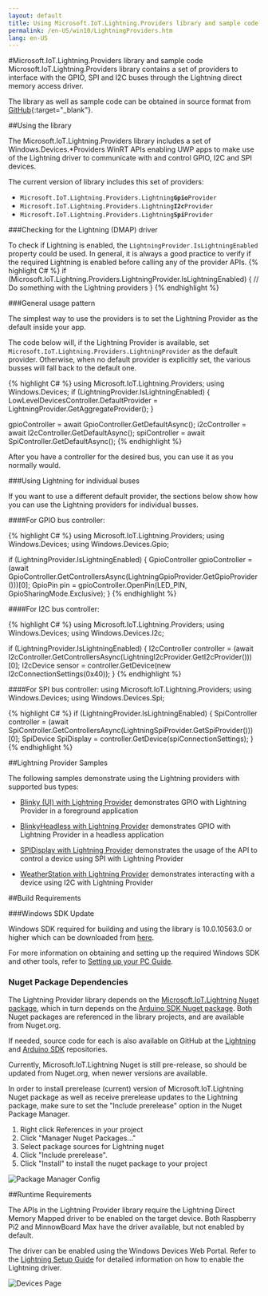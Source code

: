 ```yaml
---
layout: default
title: Using Microsoft.IoT.Lightning.Providers library and sample code
permalink: /en-US/win10/LightningProviders.htm
lang: en-US
---
```


#Microsoft.IoT.Lightning.Providers library and sample code
Microsoft.IoT.Lightning.Providers library contains a set of providers to interface with the GPIO, SPI and I2C buses through the Lightning direct memory access driver.

The library as well as sample code can be obtained in source format from [GitHub](https://github.com/ms-iot/BusProviders/Microsoft.IoT.Lightning.Providers){:target="_blank"}.

##Using the library

The Microsoft.IoT.Lightning.Providers library includes a set of Windows.Devices.*Providers WinRT APIs enabling UWP apps to make use of the Lightning driver to communicate with and control GPIO, I2C and SPI devices.

The current version of library includes this set of providers:

* <code>Microsoft.IoT.Lightning.Providers.Lightning<b>Gpio</b>Provider</code>
* <code>Microsoft.IoT.Lightning.Providers.Lightning<b>I2c</b>Provider</code>
* <code>Microsoft.IoT.Lightning.Providers.Lightning<b>Spi</b>Provider</code>

###Checking for the Lightning (DMAP) driver

To check if Lightning is enabled, the <code>LightningProvider.IsLightningEnabled</code> property could be used. In general, it is always a good practice to verify if the required Lightning is enabled before calling any of the provider APIs. 
{% highlight C# %}
if (Microsoft.IoT.Lightning.Providers.LightningProvider.IsLightningEnabled)
{
    // Do something with the Lightning providers
}
{% endhighlight %}

###General usage pattern

The simplest way to use the providers is to set the Lightning Provider as the default inside your app. 

The code below will, if the Lightning Provider is available, set <code>Microsoft.IoT.Lightning.Providers.LightningProvider</code> as the default provider. Otherwise, when no default provider is explicitly set, the various busses will fall back to the default one.

{% highlight C# %}
using Microsoft.IoT.Lightning.Providers;
using Windows.Devices;
if (LightningProvider.IsLightningEnabled)
{
    LowLevelDevicesController.DefaultProvider = LightningProvider.GetAggregateProvider();
}

gpioController = await GpioController.GetDefaultAsync();
i2cController = await I2cController.GetDefaultAsync();
spiController = await SpiController.GetDefaultAsync();
{% endhighlight %}

After you have a controller for the desired bus, you can use it as you normally would. 

###Using Lightning for individual buses

If you want to use a different default provider, the sections below show how you can use the Lightning providers for individual busses. 

####For GPIO bus controller:

{% highlight C# %}
using Microsoft.IoT.Lightning.Providers;
using Windows.Devices;
using Windows.Devices.Gpio;

if (LightningProvider.IsLightningEnabled)
{
    GpioController gpioController = (await GpioController.GetControllersAsync(LightningGpioProvider.GetGpioProvider()))[0];
    GpioPin pin = gpioController.OpenPin(LED_PIN, GpioSharingMode.Exclusive);
}
{% endhighlight %}

####For I2C bus controller:

{% highlight C# %}
using Microsoft.IoT.Lightning.Providers;
using Windows.Devices;
using Windows.Devices.I2c;

if (LightningProvider.IsLightningEnabled)
{
    I2cController controller =  (await I2cController.GetControllersAsync(LightningI2cProvider.GetI2cProvider()))[0];
    I2cDevice sensor = controller.GetDevice(new I2cConnectionSettings(0x40));
}
{% endhighlight %}

####For SPI bus controller:
using Microsoft.IoT.Lightning.Providers;
using Windows.Devices;
using Windows.Devices.Spi;

{% highlight C# %}
if (LightningProvider.IsLightningEnabled)
{
    SpiController controller =  (await SpiController.GetControllersAsync(LightningSpiProvider.GetSpiProvider()))[0];
    SpiDevice SpiDisplay = controller.GetDevice(spiConnectionSettings);
}
{% endhighlight %}

##Lightning Provider Samples

The following samples demonstrate using the Lightning providers with supported bus types:

* [Blinky (UI) with Lightning Provider]({{site.baseurl}}/{{page.lang}}/win10/samples/BlinkyUILightning.htm) demonstrates GPIO with Lightning Provider in a foreground application

* [BlinkyHeadless with Lightning Provider]({{site.baseurl}}/{{page.lang}}/win10/samples/BlinkyHeadlessLightning.htm) demonstrates GPIO with Lightning Provider in a headless application

* [SPIDisplay with Lightning Provider]({{site.baseurl}}/{{page.lang}}/win10/samples/SPIDisplayLightning.htm) demonstrates the usage of the API to control a device using SPI with Lightning Provider

* [WeatherStation with Lightning Provider]({{site.baseurl}}/{{page.lang}}/win10/samples/WeatherStationLightning.htm) demonstrates interacting with a device using I2C with Lightning Provider

##Build Requirements

###Windows SDK Update

Windows SDK required for building and using the library is 10.0.10563.0 or higher which can be downloaded from [here](http://WinSDK_Installation_Folder).

For more information on obtaining and setting up the required Windows SDK and other tools, refer to [Setting up your PC Guide]({{site.baseurl}}/{{page.lang}}/win10/SetupPCRPI.htm).

### Nuget Package Dependencies

The Lightning Provider library depends on the [Microsoft.IoT.Lightning Nuget package](https://www.nuget.org/packages/Microsoft.IoT.Lightning), which in turn depends on the [Arduino SDK Nuget package](https://www.nuget.org/packages/Microsoft.IoT.SDKFromArduino). Both Nuget packages are referenced in the library projects, and are available from Nuget.org.

If needed, source code for each is also available on GitHub at the [Lightning](https://github.com/ms-iot/lightning) and [Arduino SDK](https://github.com/ms-iot/arduino-sdk) repositories.

Currently, Microsoft.IoT.Lightning Nuget is still pre-release, so should be updated from Nuget.org, when newer versions are available.

In order to install prerelease (current) version of Microsoft.IoT.Lightning Nuget package as well as receive prerelease updates to the Lightning package, make sure to set the "Include prerelease" option in the Nuget Package Manager.

1. Right click References in your project
1. Click "Manager Nuget Packages..."
1. Select package sources for Lightning nuget
1. Click "Include prerelease".
1. Click "Install" to install the nuget package to your project

![Package Manager Config]({{site.baseurl}}/images/Lightning/Nuget_PackageManager.png)

##Runtime Requirements

The APIs in the Lightning Provider library require the Lightning Direct Memory Mapped driver to be enabled on the target device. Both Raspberry Pi2 and MinnowBoard Max have the driver available, but not enabled by default.

The driver can be enabled using the Windows Devices Web Portal. Refer to the [Lightning Setup Guide]({{site.baseurl}}/{{page.lang}}/win10/LightningSetup.htm) for detailed information on how to enable the Lightning driver.

![Devices Page]({{site.baseurl}}/images/Lightning/dmap4.png)

